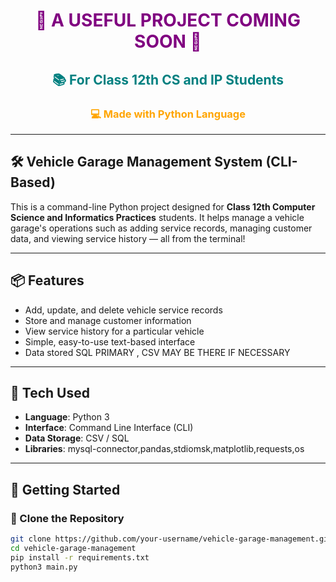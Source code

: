 <h1 align="center" style="color: purple;">🚀 A USEFUL PROJECT COMING SOON 🚀</h1>

<h2 align="center" style="color: teal;">📚 For Class 12th CS and IP Students</h2>

<h3 align="center" style="color: orange;">💻 Made with Python Language</h3>

---

## 🛠️ Vehicle Garage Management System (CLI-Based)

This is a command-line Python project designed for **Class 12th Computer Science and Informatics Practices** students. It helps manage a vehicle garage's operations such as adding service records, managing customer data, and viewing service history — all from the terminal!

---

## 📦 Features

- Add, update, and delete vehicle service records  
- Store and manage customer information  
- View service history for a particular vehicle  
- Simple, easy-to-use text-based interface  
- Data stored SQL PRIMARY , CSV MAY BE THERE IF NECESSARY

---

## 🔧 Tech Used

- **Language**: Python 3
- **Interface**: Command Line Interface (CLI)
- **Data Storage**: CSV / SQL
- **Libraries**: mysql-connector,pandas,stdiomsk,matplotlib,requests,os

---

## 🚀 Getting Started

### 📁 Clone the Repository

```bash
git clone https://github.com/your-username/vehicle-garage-management.git
cd vehicle-garage-management
pip install -r requirements.txt
python3 main.py

